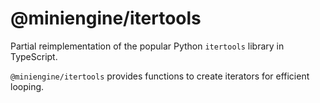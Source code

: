 # @miniengine/itertools

Partial reimplementation of the popular Python `itertools` library in TypeScript.

`@miniengine/itertools` provides functions to create iterators for efficient looping.
